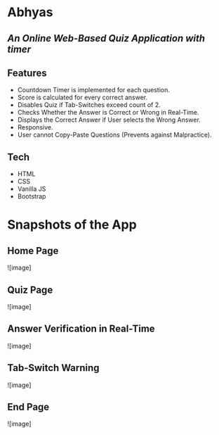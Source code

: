# Abhyas
## _An Online Web-Based Quiz Application with timer_

## Features
- Countdown Timer is implemented for each question.
- Score is calculated for every correct answer.
- Disables Quiz if Tab-Switches exceed count of 2.
- Checks Whether the Answer is Correct or Wrong in Real-Time.
- Displays the Correct Answer if User selects the Wrong Answer.
- Responsive.
- User cannot Copy-Paste Questions (Prevents against Malpractice).

## Tech

- HTML
- CSS
- Vanilla JS
- Bootstrap

# Snapshots of the App
## Home Page
![image]
## Quiz Page
![image]
## Answer Verification in Real-Time
![image]
## Tab-Switch Warning
![image]
## End Page
![image]